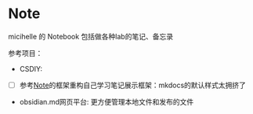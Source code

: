 # Note
micihelle 的 Notebook 包括做各种lab的笔记、备忘录



参考项目：
- CSDIY:
- [ ] 参考[Note](https://github.com/TonyCrane/note)的框架重构自己学习笔记展示框架：mkdocs的默认样式太拥挤了
- obsidian.md网页平台: 更方便管理本地文件和发布的文件
